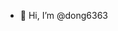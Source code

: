 - 👋 Hi, I’m @dong6363
<!---
dong6363/dong6363 is a ✨ special ✨ repository because its `README.md` (this file) appears on your GitHub profile.
You can click the Preview link to take a look at your changes.
--->
